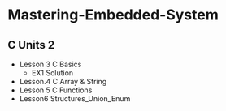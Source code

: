 # Mastering-Embedded-System

## C Units 2
  -  Lesson 3 C Basics
      -  EX1 Solution
  -  Lesson.4 C Array & String
  -  Lesson 5 C Functions
  -  Lesson6 Structures_Union_Enum

